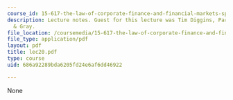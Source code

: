 ```yaml
---
course_id: 15-617-the-law-of-corporate-finance-and-financial-markets-spring-2004
description: Lecture notes. Guest for this lecture was Tim Diggins, Partner, Ropes
  & Gray.
file_location: /coursemedia/15-617-the-law-of-corporate-finance-and-financial-markets-spring-2004/686a92289bda6205fd24e6af6dd46922_lec20.pdf
file_type: application/pdf
layout: pdf
title: lec20.pdf
type: course
uid: 686a92289bda6205fd24e6af6dd46922

---
```

None
